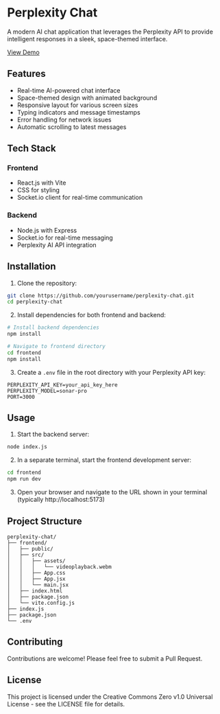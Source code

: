 # Perplexity Chat

A modern AI chat application that leverages the Perplexity API to provide intelligent responses in a sleek, space-themed interface.

[View Demo](https://drive.google.com/file/d/1aY4AzQzlxzzT3M7Sdr5HvkXV7iSIZH07/view?usp=sharing)

## Features

- Real-time AI-powered chat interface
- Space-themed design with animated background
- Responsive layout for various screen sizes
- Typing indicators and message timestamps
- Error handling for network issues
- Automatic scrolling to latest messages

## Tech Stack

### Frontend
- React.js with Vite
- CSS for styling
- Socket.io client for real-time communication

### Backend
- Node.js with Express
- Socket.io for real-time messaging
- Perplexity AI API integration

## Installation

1. Clone the repository:
```bash
git clone https://github.com/yourusername/perplexity-chat.git
cd perplexity-chat
```

2. Install dependencies for both frontend and backend:
```bash
# Install backend dependencies
npm install

# Navigate to frontend directory
cd frontend
npm install
```

3. Create a `.env` file in the root directory with your Perplexity API key:
```
PERPLEXITY_API_KEY=your_api_key_here
PERPLEXITY_MODEL=sonar-pro
PORT=3000
```

## Usage

1. Start the backend server:
```bash
node index.js
```

2. In a separate terminal, start the frontend development server:
```bash
cd frontend
npm run dev
```

3. Open your browser and navigate to the URL shown in your terminal (typically http://localhost:5173)

## Project Structure

```
perplexity-chat/
├── frontend/
│   ├── public/
│   ├── src/
│   │   ├── assets/
│   │   │   └── videoplayback.webm
│   │   ├── App.css
│   │   ├── App.jsx
│   │   └── main.jsx
│   ├── index.html
│   ├── package.json
│   └── vite.config.js
├── index.js
├── package.json
└── .env
```

## Contributing

Contributions are welcome! Please feel free to submit a Pull Request.

## License

This project is licensed under the Creative Commons Zero v1.0 Universal License - see the LICENSE file for details.

